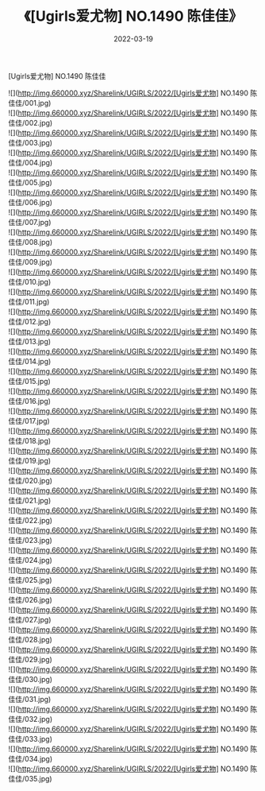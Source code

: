 ﻿---
layout: post
title:  《[Ugirls爱尤物] NO.1490 陈佳佳》
date:   2022-03-19
img: http://img.660000.xyz/Sharelink/UGIRLS/2022/[Ugirls爱尤物] NO.1490 陈佳佳/000.jpg
categories: [美女, 清纯, 唯美]
---

[Ugirls爱尤物] NO.1490 陈佳佳

 ![](http://img.660000.xyz/Sharelink/UGIRLS/2022/[Ugirls爱尤物] NO.1490 陈佳佳/001.jpg) <br>![](http://img.660000.xyz/Sharelink/UGIRLS/2022/[Ugirls爱尤物] NO.1490 陈佳佳/002.jpg) <br>![](http://img.660000.xyz/Sharelink/UGIRLS/2022/[Ugirls爱尤物] NO.1490 陈佳佳/003.jpg) <br>![](http://img.660000.xyz/Sharelink/UGIRLS/2022/[Ugirls爱尤物] NO.1490 陈佳佳/004.jpg) <br>![](http://img.660000.xyz/Sharelink/UGIRLS/2022/[Ugirls爱尤物] NO.1490 陈佳佳/005.jpg) <br>![](http://img.660000.xyz/Sharelink/UGIRLS/2022/[Ugirls爱尤物] NO.1490 陈佳佳/006.jpg) <br>![](http://img.660000.xyz/Sharelink/UGIRLS/2022/[Ugirls爱尤物] NO.1490 陈佳佳/007.jpg) <br>![](http://img.660000.xyz/Sharelink/UGIRLS/2022/[Ugirls爱尤物] NO.1490 陈佳佳/008.jpg) <br>![](http://img.660000.xyz/Sharelink/UGIRLS/2022/[Ugirls爱尤物] NO.1490 陈佳佳/009.jpg) <br>![](http://img.660000.xyz/Sharelink/UGIRLS/2022/[Ugirls爱尤物] NO.1490 陈佳佳/010.jpg) <br>![](http://img.660000.xyz/Sharelink/UGIRLS/2022/[Ugirls爱尤物] NO.1490 陈佳佳/011.jpg) <br>![](http://img.660000.xyz/Sharelink/UGIRLS/2022/[Ugirls爱尤物] NO.1490 陈佳佳/012.jpg) <br>![](http://img.660000.xyz/Sharelink/UGIRLS/2022/[Ugirls爱尤物] NO.1490 陈佳佳/013.jpg) <br>![](http://img.660000.xyz/Sharelink/UGIRLS/2022/[Ugirls爱尤物] NO.1490 陈佳佳/014.jpg) <br>![](http://img.660000.xyz/Sharelink/UGIRLS/2022/[Ugirls爱尤物] NO.1490 陈佳佳/015.jpg) <br>![](http://img.660000.xyz/Sharelink/UGIRLS/2022/[Ugirls爱尤物] NO.1490 陈佳佳/016.jpg) <br>![](http://img.660000.xyz/Sharelink/UGIRLS/2022/[Ugirls爱尤物] NO.1490 陈佳佳/017.jpg) <br>![](http://img.660000.xyz/Sharelink/UGIRLS/2022/[Ugirls爱尤物] NO.1490 陈佳佳/018.jpg) <br>![](http://img.660000.xyz/Sharelink/UGIRLS/2022/[Ugirls爱尤物] NO.1490 陈佳佳/019.jpg) <br>![](http://img.660000.xyz/Sharelink/UGIRLS/2022/[Ugirls爱尤物] NO.1490 陈佳佳/020.jpg) <br>![](http://img.660000.xyz/Sharelink/UGIRLS/2022/[Ugirls爱尤物] NO.1490 陈佳佳/021.jpg) <br>![](http://img.660000.xyz/Sharelink/UGIRLS/2022/[Ugirls爱尤物] NO.1490 陈佳佳/022.jpg) <br>![](http://img.660000.xyz/Sharelink/UGIRLS/2022/[Ugirls爱尤物] NO.1490 陈佳佳/023.jpg) <br>![](http://img.660000.xyz/Sharelink/UGIRLS/2022/[Ugirls爱尤物] NO.1490 陈佳佳/024.jpg) <br>![](http://img.660000.xyz/Sharelink/UGIRLS/2022/[Ugirls爱尤物] NO.1490 陈佳佳/025.jpg) <br>![](http://img.660000.xyz/Sharelink/UGIRLS/2022/[Ugirls爱尤物] NO.1490 陈佳佳/026.jpg) <br>![](http://img.660000.xyz/Sharelink/UGIRLS/2022/[Ugirls爱尤物] NO.1490 陈佳佳/027.jpg) <br>![](http://img.660000.xyz/Sharelink/UGIRLS/2022/[Ugirls爱尤物] NO.1490 陈佳佳/028.jpg) <br>![](http://img.660000.xyz/Sharelink/UGIRLS/2022/[Ugirls爱尤物] NO.1490 陈佳佳/029.jpg) <br>![](http://img.660000.xyz/Sharelink/UGIRLS/2022/[Ugirls爱尤物] NO.1490 陈佳佳/030.jpg) <br>![](http://img.660000.xyz/Sharelink/UGIRLS/2022/[Ugirls爱尤物] NO.1490 陈佳佳/031.jpg) <br>![](http://img.660000.xyz/Sharelink/UGIRLS/2022/[Ugirls爱尤物] NO.1490 陈佳佳/032.jpg) <br>![](http://img.660000.xyz/Sharelink/UGIRLS/2022/[Ugirls爱尤物] NO.1490 陈佳佳/033.jpg) <br>![](http://img.660000.xyz/Sharelink/UGIRLS/2022/[Ugirls爱尤物] NO.1490 陈佳佳/034.jpg) <br>![](http://img.660000.xyz/Sharelink/UGIRLS/2022/[Ugirls爱尤物] NO.1490 陈佳佳/035.jpg) <br>